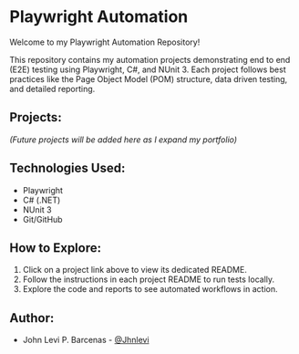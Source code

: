 # Playwright Automation

Welcome to my Playwright Automation Repository!

This repository contains my automation projects demonstrating end to end (E2E) testing using Playwright, C#, and NUnit 3. Each project follows best practices like the Page Object Model (POM) structure, data driven testing, and detailed reporting.

## Projects:

*(Future projects will be added here as I expand my portfolio)*

## Technologies Used:

- Playwright
- C# (.NET)
- NUnit 3
- Git/GitHub

## How to Explore:

1. Click on a project link above to view its dedicated README.
2. Follow the instructions in each project README to run tests locally.
3. Explore the code and reports to see automated workflows in action.

## Author:

- John Levi P. Barcenas - [@Jhnlevi](https://github.com/Jhnlevi)